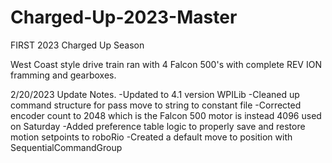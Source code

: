 # Charged-Up-2023-Master
FIRST 2023 Charged Up Season

West Coast style drive train ran with 4 Falcon 500's with complete REV ION framming and gearboxes.

2/20/2023 Update Notes.
-Updated to 4.1 version WPILib
-Cleaned up command structure for pass move to string to constant file
-Corrected encoder count to 2048 which is the Falcon 500 motor is instead 4096 used on Saturday
-Added preference table logic to properly save and restore motion setpoints to roboRio 
-Created a default move to position with SequentialCommandGroup
